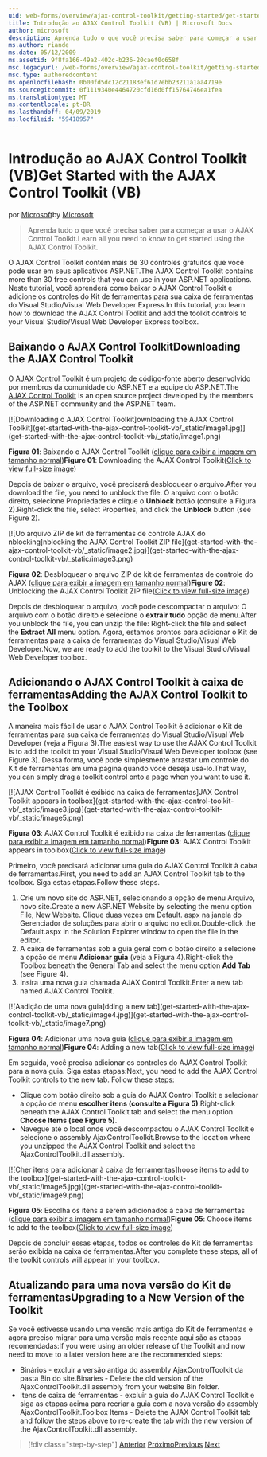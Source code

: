 ```yaml
---
uid: web-forms/overview/ajax-control-toolkit/getting-started/get-started-with-the-ajax-control-toolkit-vb
title: Introdução ao AJAX Control Toolkit (VB) | Microsoft Docs
author: microsoft
description: Aprenda tudo o que você precisa saber para começar a usar o AJAX Control Toolkit.
ms.author: riande
ms.date: 05/12/2009
ms.assetid: 9f8fa166-49a2-402c-b236-20caef0c658f
msc.legacyurl: /web-forms/overview/ajax-control-toolkit/getting-started/get-started-with-the-ajax-control-toolkit-vb
msc.type: authoredcontent
ms.openlocfilehash: 0b00fd5dc12c21183ef61d7ebb23211a1aa4719e
ms.sourcegitcommit: 0f1119340e4464720cfd16d0ff15764746ea1fea
ms.translationtype: MT
ms.contentlocale: pt-BR
ms.lasthandoff: 04/09/2019
ms.locfileid: "59418957"
---
```

# <a name="get-started-with-the-ajax-control-toolkit-vb"></a><span data-ttu-id="b7b25-103">Introdução ao AJAX Control Toolkit (VB)</span><span class="sxs-lookup"><span data-stu-id="b7b25-103">Get Started with the AJAX Control Toolkit (VB)</span></span>

<span data-ttu-id="b7b25-104">por [Microsoft](https://github.com/microsoft)</span><span class="sxs-lookup"><span data-stu-id="b7b25-104">by [Microsoft](https://github.com/microsoft)</span></span>

> <span data-ttu-id="b7b25-105">Aprenda tudo o que você precisa saber para começar a usar o AJAX Control Toolkit.</span><span class="sxs-lookup"><span data-stu-id="b7b25-105">Learn all you need to know to get started using the AJAX Control Toolkit.</span></span>


<span data-ttu-id="b7b25-106">O AJAX Control Toolkit contém mais de 30 controles gratuitos que você pode usar em seus aplicativos ASP.NET.</span><span class="sxs-lookup"><span data-stu-id="b7b25-106">The AJAX Control Toolkit contains more than 30 free controls that you can use in your ASP.NET applications.</span></span> <span data-ttu-id="b7b25-107">Neste tutorial, você aprenderá como baixar o AJAX Control Toolkit e adicione os controles do Kit de ferramentas para sua caixa de ferramentas do Visual Studio/Visual Web Developer Express.</span><span class="sxs-lookup"><span data-stu-id="b7b25-107">In this tutorial, you learn how to download the AJAX Control Toolkit and add the toolkit controls to your Visual Studio/Visual Web Developer Express toolbox.</span></span>

## <a name="downloading-the-ajax-control-toolkit"></a><span data-ttu-id="b7b25-108">Baixando o AJAX Control Toolkit</span><span class="sxs-lookup"><span data-stu-id="b7b25-108">Downloading the AJAX Control Toolkit</span></span>

<span data-ttu-id="b7b25-109">O [AJAX Control Toolkit](http://devexpress.com/act) é um projeto de código-fonte aberto desenvolvido por membros da comunidade do ASP.NET e a equipe do ASP.NET.</span><span class="sxs-lookup"><span data-stu-id="b7b25-109">The [AJAX Control Toolkit](http://devexpress.com/act) is an open source project developed by the members of the ASP.NET community and the ASP.NET team.</span></span>


[![D<span data-ttu-id="b7b25-110">ownloading o AJAX Control Toolkit]</span><span class="sxs-lookup"><span data-stu-id="b7b25-110">ownloading the AJAX Control Toolkit]</span></span>(get-started-with-the-ajax-control-toolkit-vb/_static/image1.jpg)](get-started-with-the-ajax-control-toolkit-vb/_static/image1.png)

<span data-ttu-id="b7b25-111">**Figura 01**: Baixando o AJAX Control Toolkit ([clique para exibir a imagem em tamanho normal](get-started-with-the-ajax-control-toolkit-vb/_static/image2.png))</span><span class="sxs-lookup"><span data-stu-id="b7b25-111">**Figure 01**: Downloading the AJAX Control Toolkit([Click to view full-size image](get-started-with-the-ajax-control-toolkit-vb/_static/image2.png))</span></span>


<span data-ttu-id="b7b25-112">Depois de baixar o arquivo, você precisará desbloquear o arquivo.</span><span class="sxs-lookup"><span data-stu-id="b7b25-112">After you download the file, you need to unblock the file.</span></span> <span data-ttu-id="b7b25-113">O arquivo com o botão direito, selecione Propriedades e clique o **Unblock** botão (consulte a Figura 2).</span><span class="sxs-lookup"><span data-stu-id="b7b25-113">Right-click the file, select Properties, and click the **Unblock** button (see Figure 2).</span></span>


[![U<span data-ttu-id="b7b25-114">o arquivo ZIP de kit de ferramentas de controle AJAX do nblocking]</span><span class="sxs-lookup"><span data-stu-id="b7b25-114">nblocking the AJAX Control Toolkit ZIP file]</span></span>(get-started-with-the-ajax-control-toolkit-vb/_static/image2.jpg)](get-started-with-the-ajax-control-toolkit-vb/_static/image3.png)

<span data-ttu-id="b7b25-115">**Figura 02**: Desbloquear o arquivo ZIP de kit de ferramentas de controle do AJAX ([clique para exibir a imagem em tamanho normal](get-started-with-the-ajax-control-toolkit-vb/_static/image4.png))</span><span class="sxs-lookup"><span data-stu-id="b7b25-115">**Figure 02**: Unblocking the AJAX Control Toolkit ZIP file([Click to view full-size image](get-started-with-the-ajax-control-toolkit-vb/_static/image4.png))</span></span>


<span data-ttu-id="b7b25-116">Depois de desbloquear o arquivo, você pode descompactar o arquivo: O arquivo com o botão direito e selecione o **extrair tudo** opção de menu.</span><span class="sxs-lookup"><span data-stu-id="b7b25-116">After you unblock the file, you can unzip the file: Right-click the file and select the **Extract All** menu option.</span></span> <span data-ttu-id="b7b25-117">Agora, estamos prontos para adicionar o Kit de ferramentas para a caixa de ferramentas do Visual Studio/Visual Web Developer.</span><span class="sxs-lookup"><span data-stu-id="b7b25-117">Now, we are ready to add the toolkit to the Visual Studio/Visual Web Developer toolbox.</span></span>

## <a name="adding-the-ajax-control-toolkit-to-the-toolbox"></a><span data-ttu-id="b7b25-118">Adicionando o AJAX Control Toolkit à caixa de ferramentas</span><span class="sxs-lookup"><span data-stu-id="b7b25-118">Adding the AJAX Control Toolkit to the Toolbox</span></span>

<span data-ttu-id="b7b25-119">A maneira mais fácil de usar o AJAX Control Toolkit é adicionar o Kit de ferramentas para sua caixa de ferramentas do Visual Studio/Visual Web Developer (veja a Figura 3).</span><span class="sxs-lookup"><span data-stu-id="b7b25-119">The easiest way to use the AJAX Control Toolkit is to add the toolkit to your Visual Studio/Visual Web Developer toolbox (see Figure 3).</span></span> <span data-ttu-id="b7b25-120">Dessa forma, você pode simplesmente arrastar um controle do Kit de ferramentas em uma página quando você deseja usá-lo.</span><span class="sxs-lookup"><span data-stu-id="b7b25-120">That way, you can simply drag a toolkit control onto a page when you want to use it.</span></span>


[![A<span data-ttu-id="b7b25-121">JAX Control Toolkit é exibido na caixa de ferramentas]</span><span class="sxs-lookup"><span data-stu-id="b7b25-121">JAX Control Toolkit appears in toolbox]</span></span>(get-started-with-the-ajax-control-toolkit-vb/_static/image3.jpg)](get-started-with-the-ajax-control-toolkit-vb/_static/image5.png)

<span data-ttu-id="b7b25-122">**Figura 03**: AJAX Control Toolkit é exibido na caixa de ferramentas ([clique para exibir a imagem em tamanho normal](get-started-with-the-ajax-control-toolkit-vb/_static/image6.png))</span><span class="sxs-lookup"><span data-stu-id="b7b25-122">**Figure 03**: AJAX Control Toolkit appears in toolbox([Click to view full-size image](get-started-with-the-ajax-control-toolkit-vb/_static/image6.png))</span></span>


<span data-ttu-id="b7b25-123">Primeiro, você precisará adicionar uma guia do AJAX Control Toolkit à caixa de ferramentas.</span><span class="sxs-lookup"><span data-stu-id="b7b25-123">First, you need to add an AJAX Control Toolkit tab to the toolbox.</span></span> <span data-ttu-id="b7b25-124">Siga estas etapas.</span><span class="sxs-lookup"><span data-stu-id="b7b25-124">Follow these steps.</span></span>

1. <span data-ttu-id="b7b25-125">Crie um novo site do ASP.NET, selecionando a opção de menu Arquivo, novo site.</span><span class="sxs-lookup"><span data-stu-id="b7b25-125">Create a new ASP.NET Website by selecting the menu option File, New Website.</span></span> <span data-ttu-id="b7b25-126">Clique duas vezes em Default. aspx na janela do Gerenciador de soluções para abrir o arquivo no editor.</span><span class="sxs-lookup"><span data-stu-id="b7b25-126">Double-click the Default.aspx in the Solution Explorer window to open the file in the editor.</span></span>
2. <span data-ttu-id="b7b25-127">A caixa de ferramentas sob a guia geral com o botão direito e selecione a opção de menu **Adicionar guia** (veja a Figura 4).</span><span class="sxs-lookup"><span data-stu-id="b7b25-127">Right-click the Toolbox beneath the General Tab and select the menu option **Add Tab** (see Figure 4).</span></span>
3. <span data-ttu-id="b7b25-128">Insira uma nova guia chamada AJAX Control Toolkit.</span><span class="sxs-lookup"><span data-stu-id="b7b25-128">Enter a new tab named AJAX Control Toolkit.</span></span>


[![A<span data-ttu-id="b7b25-129">adição de uma nova guia]</span><span class="sxs-lookup"><span data-stu-id="b7b25-129">dding a new tab]</span></span>(get-started-with-the-ajax-control-toolkit-vb/_static/image4.jpg)](get-started-with-the-ajax-control-toolkit-vb/_static/image7.png)

<span data-ttu-id="b7b25-130">**Figura 04**: Adicionar uma nova guia ([clique para exibir a imagem em tamanho normal](get-started-with-the-ajax-control-toolkit-vb/_static/image8.png))</span><span class="sxs-lookup"><span data-stu-id="b7b25-130">**Figure 04**: Adding a new tab([Click to view full-size image](get-started-with-the-ajax-control-toolkit-vb/_static/image8.png))</span></span>


<span data-ttu-id="b7b25-131">Em seguida, você precisa adicionar os controles do AJAX Control Toolkit para a nova guia. Siga estas etapas:</span><span class="sxs-lookup"><span data-stu-id="b7b25-131">Next, you need to add the AJAX Control Toolkit controls to the new tab. Follow these steps:</span></span>

- <span data-ttu-id="b7b25-132">Clique com botão direito sob a guia do AJAX Control Toolkit e selecionar a opção de menu **escolher itens (consulte a Figura 5)**.</span><span class="sxs-lookup"><span data-stu-id="b7b25-132">Right-click beneath the AJAX Control Toolkit tab and select the menu option **Choose Items (see Figure 5)**.</span></span>
- <span data-ttu-id="b7b25-133">Navegue até o local onde você descompactou o AJAX Control Toolkit e selecione o assembly AjaxControlToolkit.</span><span class="sxs-lookup"><span data-stu-id="b7b25-133">Browse to the location where you unzipped the AJAX Control Toolkit and select the AjaxControlToolkit.dll assembly.</span></span>


[![C<span data-ttu-id="b7b25-134">her itens para adicionar à caixa de ferramentas]</span><span class="sxs-lookup"><span data-stu-id="b7b25-134">hoose items to add to the toolbox]</span></span>(get-started-with-the-ajax-control-toolkit-vb/_static/image5.jpg)](get-started-with-the-ajax-control-toolkit-vb/_static/image9.png)

<span data-ttu-id="b7b25-135">**Figura 05**: Escolha os itens a serem adicionados à caixa de ferramentas ([clique para exibir a imagem em tamanho normal](get-started-with-the-ajax-control-toolkit-vb/_static/image10.png))</span><span class="sxs-lookup"><span data-stu-id="b7b25-135">**Figure 05**: Choose items to add to the toolbox([Click to view full-size image](get-started-with-the-ajax-control-toolkit-vb/_static/image10.png))</span></span>


<span data-ttu-id="b7b25-136">Depois de concluir essas etapas, todos os controles do Kit de ferramentas serão exibida na caixa de ferramentas.</span><span class="sxs-lookup"><span data-stu-id="b7b25-136">After you complete these steps, all of the toolkit controls will appear in your toolbox.</span></span>

## <a name="upgrading-to-a-new-version-of-the-toolkit"></a><span data-ttu-id="b7b25-137">Atualizando para uma nova versão do Kit de ferramentas</span><span class="sxs-lookup"><span data-stu-id="b7b25-137">Upgrading to a New Version of the Toolkit</span></span>

<span data-ttu-id="b7b25-138">Se você estivesse usando uma versão mais antiga do Kit de ferramentas e agora preciso migrar para uma versão mais recente aqui são as etapas recomendadas:</span><span class="sxs-lookup"><span data-stu-id="b7b25-138">If you were using an older release of the Toolkit and now need to move to a later version here are the recommended steps:</span></span>

- <span data-ttu-id="b7b25-139">Binários - excluir a versão antiga do assembly AjaxControlToolkit da pasta Bin do site.</span><span class="sxs-lookup"><span data-stu-id="b7b25-139">Binaries - Delete the old version of the AjaxControlToolkit.dll assembly from your website Bin folder.</span></span>
- <span data-ttu-id="b7b25-140">Itens de caixa de ferramentas - excluir a guia do AJAX Control Toolkit e siga as etapas acima para recriar a guia com a nova versão do assembly AjaxControlToolkit.</span><span class="sxs-lookup"><span data-stu-id="b7b25-140">Toolbox Items - Delete the AJAX Control Toolkit tab and follow the steps above to re-create the tab with the new version of the AjaxControlToolkit.dll assembly.</span></span>

> [!div class="step-by-step"]
> <span data-ttu-id="b7b25-141">[Anterior](creating-a-custom-ajax-control-toolkit-control-extender-cs.md)
> [Próximo](using-ajax-control-toolkit-controls-and-control-extenders-vb.md)</span><span class="sxs-lookup"><span data-stu-id="b7b25-141">[Previous](creating-a-custom-ajax-control-toolkit-control-extender-cs.md)
[Next](using-ajax-control-toolkit-controls-and-control-extenders-vb.md)</span></span>
